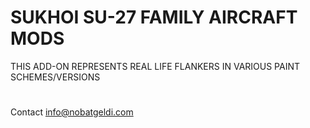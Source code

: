 # SUKHOI SU-27 FAMILY AIRCRAFT MODS

THIS ADD-ON REPRESENTS
REAL LIFE FLANKERS
IN VARIOUS PAINT SCHEMES/VERSIONS
#
Contact info@nobatgeldi.com
